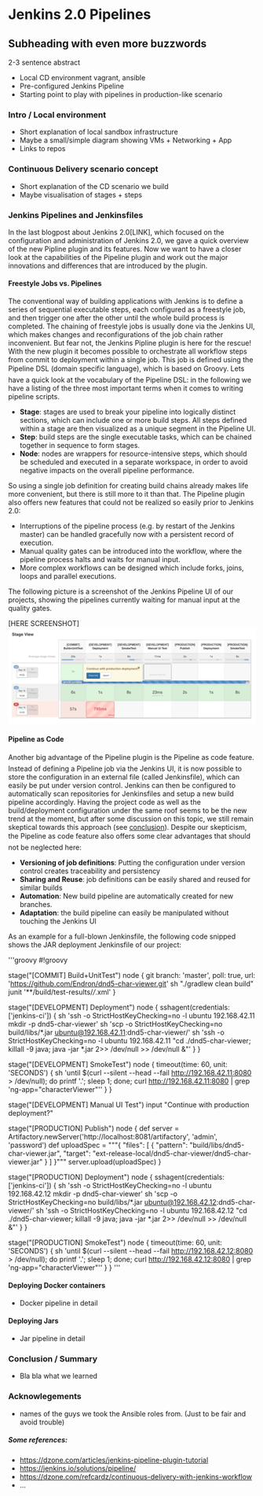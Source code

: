 # Jenkins 2.0 Pipelines
## Subheading with even more buzzwords

2-3 sentence abstract
* Local CD environment vagrant, ansible
* Pre-configured Jenkins Pipeline
* Starting point to play with pipelines in production-like scenario

### Intro / Local environment
* Short explanation of local sandbox infrastructure
* Maybe a small/simple diagram showing VMs + Networking + App
* Links to repos

### Continuous Delivery scenario concept
* Short explanation of the CD scenario we build
* Maybe visualisation of stages + steps

### Jenkins Pipelines and Jenkinsfiles
<a name=jenkinsPipelines/> 
In the last blogpost about Jenkins 2.0[LINK], which focused on the configuration and administration of Jenkins 2.0, we gave a quick overview of the new Pipline plugin and its features. Now we want to have a closer look at the capabilities of the Pipeline plugin and work out the major innovations and differences that are introduced by the plugin. 

#### Freestyle Jobs vs. Pipelines
<a name=freestyleVsPipelines/> 

The conventional way of building applications with Jenkins is to define a series of sequential executable steps, each configured as a freestyle job, and then trigger one
after the other until the whole build process is completed. The chaining of freestyle jobs is usually done via the Jenkins UI, which makes changes and reconfigurations of 
the job chain rather inconvenient. But fear not, the Jenkins Pipline plugin is here for the rescue! With the new plugin it becomes possible to orchestrate all workflow steps from commit to deployment within a single job. This job is defined using the Pipeline DSL (domain specific language), which is based on Groovy. Lets have a quick look at the vocabulary of the Pipeline DSL: in the following we have a listing of the three most important terms when it comes to writing pipeline scripts.

* **Stage**: stages are used to break your pipeline into logically distinct sections, which can include one or more build steps. All steps defined within a stage are then visualized as a unique segment in the Pipeline UI.
* **Step**: build steps are the single executable tasks, which can be chained together in sequence to form stages.
* **Node**: nodes are wrappers for resource-intensive steps, which should be scheduled and executed in a separate workspace, in order to avoid negative impacts on the overall pipeline performance.

So using a single job definition for creating build chains already makes life more convenient, but there is still more to it than that. The Pipeline plugin also offers new features that could not be realized so easily prior to Jenkins 2.0:

* Interruptions of the pipeline process (e.g. by restart of the Jenkins master) can be handled gracefully now with a persistent record of execution.
* Manual quality gates can be introduced into the workflow, where the pipeline process halts and waits for manual input.
* More complex workflows can be designed which include forks, joins, loops and parallel executions.

The following picture is a screenshot of the Jenkins Pipeline UI of our projects, showing the pipelines currently waiting for manual input at the quality gates.

[HERE SCREENSHOT]
![](images/pipelineUI.png)



#### Pipeline as Code
<a name=pipelineAsCode/> 

Another big advantage of the Pipeline plugin is the Pipeline as code feature. Instead of defining a Pipeline job via the Jenkins UI, it is now possible to store the configuration in an external file (called Jenkinsfile), which can easily be put under version control. Jenkins can then be configured to automatically scan repositories for Jenkinsfiles and setup a new build pipeline accordingly. Having the project code as well as the build/deployment configuration under the same roof seems to be the new trend at the moment, but after some discussion on this topic, we still remain skeptical towards this approach (see [conclusion](#conclusion)). Despite our skepticism, the Pipeline as code feature also offers some clear advantages that should not be neglected here:

* **Versioning of job definitions**: Putting the configuration under version control creates traceability and persistency
* **Sharing and Reuse**: job definitions can be easily shared and reused for similar builds
* **Automation**: New build pipeline are automatically created for new branches.
* **Adaptation**: the build pipeline can easily be manipulated without touching the Jenkins UI

As an example for a full-blown Jenkinsfile, the following code snipped shows the JAR deployment Jenkinsfile  of our project:

'''groovy
#!groovy

stage("[COMMIT] Build+UnitTest")
node {
  git branch: 'master', poll: true, url: 'https://github.com/Endron/dnd5-char-viewer.git'
  sh "./gradlew clean build"
  junit '**/build/test-results/*/*.xml'
}

stage("[DEVELOPMENT] Deployment")
node {
  sshagent(credentials: ['jenkins-ci']) {
    sh 'ssh -o StrictHostKeyChecking=no -l ubuntu 192.168.42.11 mkdir -p dnd5-char-viewer'
    sh 'scp -o StrictHostKeyChecking=no build/libs/*.jar ubuntu@192.168.42.11:dnd5-char-viewer/'
    sh 'ssh -o StrictHostKeyChecking=no -l ubuntu 192.168.42.11 "cd ./dnd5-char-viewer; killall -9 java; java -jar *.jar 2>> /dev/null >> /dev/null &"'
  }
}

stage("[DEVELOPMENT] SmokeTest")
node {
  timeout(time: 60, unit: 'SECONDS') {
    sh 'until $(curl --silent --head --fail http://192.168.42.11:8080 > /dev/null); do printf \'.\'; sleep 1; done; curl http://192.168.42.11:8080 | grep \'ng-app="characterViewer"\''
  }
}

stage("[DEVELOPMENT] Manual UI Test")
input "Continue with production deployment?"

stage("[PRODUCTION] Publish")
node {
  def server = Artifactory.newServer('http://localhost:8081/artifactory', 'admin', 'password')
  def uploadSpec = """{
    "files": [
      {
        "pattern": "build/libs/dnd5-char-viewer.jar",
        "target": "ext-release-local/dnd5-char-viewer/dnd5-char-viewer.jar"
      }
    ]
  }"""
  server.upload(uploadSpec)
}

stage("[PRODUCTION] Deployment")
node {
  sshagent(credentials: ['jenkins-ci']) {
    sh 'ssh -o StrictHostKeyChecking=no -l ubuntu 192.168.42.12 mkdir -p dnd5-char-viewer'
    sh 'scp -o StrictHostKeyChecking=no build/libs/*.jar ubuntu@192.168.42.12:dnd5-char-viewer/'
    sh 'ssh -o StrictHostKeyChecking=no -l ubuntu 192.168.42.12 "cd ./dnd5-char-viewer; killall -9 java; java -jar *.jar 2>> /dev/null >> /dev/null &"'
  }
}

stage("[PRODUCTION] SmokeTest")
node {
  timeout(time: 60, unit: 'SECONDS') {
    sh 'until $(curl --silent --head --fail http://192.168.42.12:8080 > /dev/null); do printf \'.\'; sleep 1; done; curl http://192.168.42.12:8080 | grep \'ng-app="characterViewer"\''
  }
}
'''





#### Deploying Docker containers
* Docker pipeline in detail

#### Deploying Jars
* Jar pipeline in detail

### Conclusion / Summary
* Bla bla what we learned

### Acknowlegements
* names of the guys we took the Ansible roles from. (Just to be fair and avoid trouble)


##### Some references:
* https://dzone.com/articles/jenkins-pipeline-plugin-tutorial
* https://jenkins.io/solutions/pipeline/
* https://dzone.com/refcardz/continuous-delivery-with-jenkins-workflow
* ...
